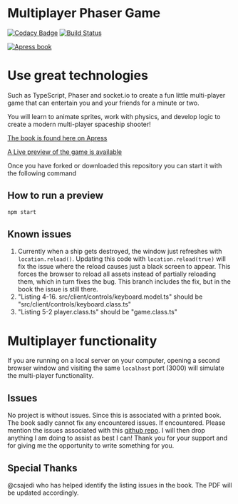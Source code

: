 # Multiplayer Phaser Game

[![Codacy Badge](https://api.codacy.com/project/badge/Grade/b1f5cc255c5f40b4a1dcc6f0431447a5)](https://www.codacy.com/app/o.lodriguez/Multiplayer-Phaser-game?utm_source=github.com&utm_medium=referral&utm_content=code0wl/Multiplayer-Phaser-game&utm_campaign=badger)
[![Build Status](https://travis-ci.org/code0wl/Multiplayer-Phaser-game.svg?branch=develop)](https://travis-ci.org/code0wl/Multiplayer-Phaser-game)

[![Apress book](https://images-na.ssl-images-amazon.com/images/I/41rqssFcz6L._SX327_BO1,204,203,200_.jpg)](https://www.apress.com/gp/book/9781484242483)

# Use great technologies

Such as TypeScript, Phaser and socket.io to create a fun little multi-player
game that can entertain you and your friends for a minute or two.

You will learn to animate sprites, work with physics, and develop logic to
create a modern multi-player spaceship shooter!

[The book is found here on Apress](https://www.apress.com/gp/book/9781484242483)

[A Live preview of the game is available](http://codeowl.tech/game)

Once you have forked or downloaded this repository you can start it with the following command

## How to run a preview

```bash
npm start
```

## Known issues
1. Currently when a ship gets destroyed, the window just refreshes with `location.reload()`. Updating this code with `location.reload(true)` will fix the issue where the reload causes just a black screen to appear. This forces the browser to reload all assets instead of partially reloading them, which in turn fixes the bug. This branch includes the fix, but in the book the issue is still there.
2. "Listing 4-16. src/client/controls/keyboard.model.ts" should be "src/client/controls/keyboard.class.ts"
3. "Listing 5-2 player.class.ts" should be "game.class.ts"

# Multiplayer functionality
If you are running on a local server on your computer, opening a second browser window and visiting the same `localhost` port (3000) will simulate the multi-player functionality.

## Issues
No project is without issues. Since this is associated with a printed book. The book sadly cannot fix any encountered issues. If encountered. Please mention the issues associated with this [github repo](https://github.com/code0wl/Multiplayer-Phaser-game/issues). I will then drop anything I am doing to assist as best I can! Thank you for your support and for giving me the opportunity to write something for you.

## Special Thanks
@csajedi who has helped identify the listing issues in the book. The PDF will be updated accordingly.
